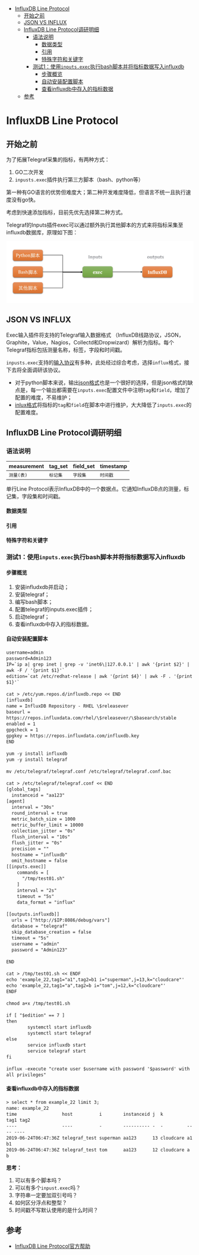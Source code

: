 <!-- TOC depthFrom:1 depthTo:6 withLinks:1 updateOnSave:1 orderedList:0 -->

- [InfluxDB Line Protocol](#influxdb-line-protocol)
	- [开始之前](#开始之前)
	- [JSON VS INFLUX](#json-vs-influx)
	- [InfluxDB Line Protocol调研明细](#influxdb-line-protocol调研明细)
		- [语法说明](#语法说明)
			- [数据类型](#数据类型)
			- [引用](#引用)
			- [特殊字符和关键字](#特殊字符和关键字)
		- [测试1：使用`inputs.exec`执行bash脚本并将指标数据写入influxdb](#测试1使用inputsexec执行bash脚本并将指标数据写入influxdb)
			- [步骤概览](#步骤概览)
			- [自动安装配置脚本](#自动安装配置脚本)
			- [查看influxdb中存入的指标数据](#查看influxdb中存入的指标数据)
	- [参考](#参考)

<!-- /TOC -->

# InfluxDB Line Protocol


## 开始之前

为了拓展Telegraf采集的指标，有两种方式：
1. GO二次开发
2. `inpusts.exec`插件执行第三方脚本（bash、python等）

第一种有GO语言的优势但难度大；第二种开发难度降低，但语言不统一且执行速度没有go快。

考虑到快速添加指标，目前先优先选择第二种方式。

Telegraf的Inputs插件exec可以通过额外执行其他脚本的方式来将指标采集至influxdb数据库，原理如下图：

![](pic/042.jpg)


## JSON VS INFLUX

Exec输入插件将支持的Telegraf输入数据格式 （InfluxDB线路协议，JSON，Graphite，Value，Nagios，Collectd和Dropwizard）解析为指标。每个Telegraf指标包括测量名称，标签，字段和时间戳。

`inpusts.exec`支持的[输入协议](https://docs.influxdata.com/telegraf/v1.11/data_formats/input/)有多种，此处经过综合考虑，选择`influx`格式，接下去将全面调研该协议。

* 对于python脚本来说，输出[json格式](https://docs.influxdata.com/telegraf/v1.11/data_formats/input/json/)也是一个很好的选择，但是json格式的缺点是，每一个输出都需要在`inputs.exec`配置文件中注明`tag`和`field`，增加了配置的难度，不易维护；
* [inlux格式](https://docs.influxdata.com/telegraf/v1.11/data_formats/input/influx/)将指标的`tag`和`field`在脚本中进行维护，大大降低了`inputs.exec`的配置难度。


## InfluxDB Line Protocol调研明细

### 语法说明

|measurement|tag_set| field_set| timestamp|
|:--|:--|:--|:--|
|`测量(表)`|`标记集`|`字段集`|`时间戳`|

单行Line Protocol表示InfluxDB中的一个数据点。它通知InfluxDB点的测量，标记集，字段集和时间戳。

#### 数据类型


#### 引用

#### 特殊字符和关键字

### 测试1：使用`inputs.exec`执行bash脚本并将指标数据写入influxdb

#### 步骤概览

1. 安装infludxdb并启动；
2. 安装telegraf；
3. 编写bash脚本；
4. 配置telegraf的inputs.exec插件；
5. 启动telegraf；
6. 查看influxdb中存入的指标数据。

#### 自动安装配置脚本

```
username=admin
password=Admin123
IP=`ip a| grep inet | grep -v 'inet6\|127.0.0.1' | awk '{print $2}' | awk -F / '{print $1}'`
edition=`cat /etc/redhat-release | awk '{print $4}' | awk -F . '{print $1}'`

cat > /etc/yum.repos.d/influxdb.repo << END
[influxdb]
name = InfluxDB Repository - RHEL \$releasever
baseurl = https://repos.influxdata.com/rhel/\$releasever/\$basearch/stable
enabled = 1
gpgcheck = 1
gpgkey = https://repos.influxdata.com/influxdb.key
END

yum -y install influxdb
yum -y install telegraf

mv /etc/telegraf/telegraf.conf /etc/telegraf/telegraf.conf.bac

cat > /etc/telegraf/telegraf.conf << END
[global_tags]
  instanceid = "aa123"
[agent]
  interval = "30s"
  round_interval = true
  metric_batch_size = 1000
  metric_buffer_limit = 10000
  collection_jitter = "0s"
  flush_interval = "10s"
  flush_jitter = "0s"
  precision = ""
  hostname = "influxdb"
  omit_hostname = false
[[inputs.exec]]
    commands = [
      "/tmp/test01.sh"
    ]
    interval = "2s"
    timeout = "5s"
    data_format = "influx"

[[outputs.influxdb]]
  urls = ["http://$IP:8086/debug/vars"]
  database = "telegraf"
  skip_database_creation = false
  timeout = "5s"
  username = "admin"
  password = "Admin123"

END  

cat > /tmp/test01.sh << ENDF
echo 'example_22,tag1="a1",tag2=b1 i="superman",j=13,k="cloudcare"'
echo 'example_22,tag1="a",tag2=b i="tom",j=12,k="cloudcare"'
ENDF

chmod a+x /tmp/test01.sh

if [ "$edition" == 7 ]
then
        systemctl start influxdb
        systemctl start telegraf
else
        service influxdb start
        service telegraf start
fi

influx -execute "create user $username with password '$password' with all privileges"

```

#### 查看influxdb中存入的指标数据

```mysql
> select * from example_22 limit 3;
name: example_22
time                 host          i        instanceid j  k         tag1 tag2
----                 ----          -        ---------- -  -         ---- ----
2019-06-24T06:47:36Z telegraf_test superman aa123      13 cloudcare a1   b1
2019-06-24T06:47:36Z telegraf_test tom      aa123      12 cloudcare a    b
```

**思考：**

1. 可以有多个脚本吗？
2. 可以有多个`inpust.exec`吗？
3. 字符串一定要加双引号吗？
4. 如何区分浮点和整型？
5. 时间戳不写默认使用的是什么时间？





## 参考

* [InfluxDB Line Protocol官方帮助](https://docs.influxdata.com/influxdb/v1.7/write_protocols/line_protocol_tutorial/)
